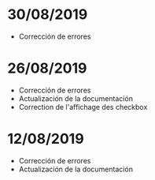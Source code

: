 # 30/08/2019

- Corrección de errores

# 26/08/2019

- Corrección de errores
- Actualización de la documentación
- Correction de l'affichage des checkbox

# 12/08/2019

- Corrección de errores
- Actualización de la documentación
